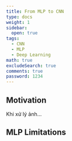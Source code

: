 ```yaml
---
title: From MLP to CNN
type: docs
weight: 1
sidebar:
  open: true
tags:
  - CNN
  - MLP
  - Deep Learning
math: true
excludeSearch: true
comments: true
password: 1234
---
```


## Motivation

Khi xử lý ảnh...

## MLP Limitations

